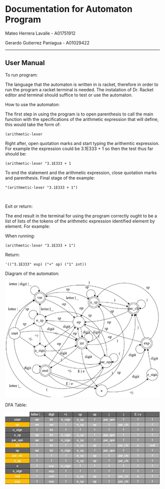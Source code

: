 # Documentation for Automaton Program
 Mateo Herrera Lavalle - A01751912

 Gerardo Gutierrez Paniagua - A01029422
      
--- 
     
## User Manual 
     
To run program:

The language that the automaton is written in is racket, 
therefore in order to run the program a racket terminal is needed. 
The instalation of Dr. Racket editor and terminal should suffice 
to test or use the automaton.

   
How to use the automaton:

The first step in using the program is to open parenthesis
to call the main function with the specifications of the 
arithmetic expression that will define, this would 
take the form of:

    (arithmetic-lexer
  

Right after, open quotation marks and start typing the arithemtic 
expression. For example the expression could be 3.1E333 + 1 so 
then the test thus far should be:

    (arithmetic-lexer "3.1E333 + 1

To end the statement and the arithmetic expression, close 
quotation marks and parenthesis. Final stage of the example:

    "(arithmetic-lexer "3.1E333 + 1")

<br>

Exit or return:

The end result in the terminal for using the program 
correctly ought to be a list of lists of the tokens of the 
arithmetic expression identified element by element. 
For example:

When running:

    (arithmetic-lexer "3.1E333 + 1")

Return: 

    '(("3.1E333" exp) ("+" op) ("1" int))

Diagram of the automaton:

![DFA diagram](./diagram.jpg)


DFA Table:

![DFA value table](./table.png)


